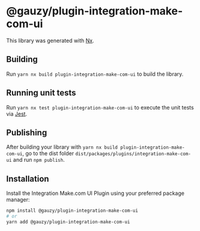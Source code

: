 # @gauzy/plugin-integration-make-com-ui

This library was generated with [Nx](https://nx.dev).

## Building

Run `yarn nx build plugin-integration-make-com-ui` to build the library.

## Running unit tests

Run `yarn nx test plugin-integration-make-com-ui` to execute the unit tests via [Jest](https://jestjs.io).

## Publishing

After building your library with `yarn nx build plugin-integration-make-com-ui`, go to the dist folder `dist/packages/plugins/integration-make-com-ui` and run `npm publish`.

## Installation

Install the Integration Make.com UI Plugin using your preferred package manager:

```bash
npm install @gauzy/plugin-integration-make-com-ui
# or
yarn add @gauzy/plugin-integration-make-com-ui
```
